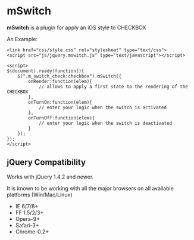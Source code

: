 # mSwitch

**mSwitch** is a plugin for apply an iOS style to CHECKBOX

An Example:

```code
<link href="css/style.css" rel="stylesheet" type="text/css">
<script src="js/jquery.mswitch.js" type="text/javascript"></script>

<script>
$(document).ready(function(){
    $(".m_switch_check:checkbox").mSwitch({
        onRender:function(elem){
            // allows to apply a first state to the rendering of the CHECKBOX 
        },
        onTurnOn:function(elem){
            // enter your logic when the switch is activated
        },
        onTurnOff:function(elem){
            // enter your logic when the switch is deactivated
        }
    });
});
</script>

```


## jQuery Compatibility

Works with jQuery 1.4.2 and newer.

It is known to be working with all the major browsers on all available platforms (Win/Mac/Linux)

 * IE 6/7/8+
 * FF 1.5/2/3+
 * Opera-9+
 * Safari-3+
 * Chrome-0.2+
